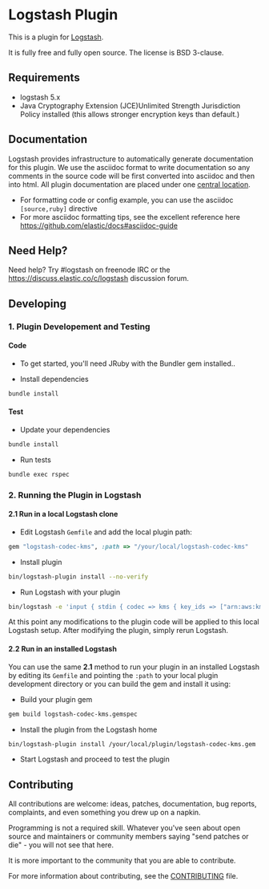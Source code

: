 # Logstash Plugin

This is a plugin for [Logstash](https://github.com/elastic/logstash).

It is fully free and fully open source. The license is BSD 3-clause.

## Requirements
* logstash 5.x
* Java Cryptography Extension (JCE)Unlimited Strength Jurisdiction Policy installed (this allows stronger encryption keys than default.)

## Documentation

Logstash provides infrastructure to automatically generate documentation for this plugin. We use the asciidoc format to write documentation so any comments in the source code will be first converted into asciidoc and then into html. All plugin documentation are placed under one [central location](http://www.elastic.co/guide/en/logstash/current/).

- For formatting code or config example, you can use the asciidoc `[source,ruby]` directive
- For more asciidoc formatting tips, see the excellent reference here https://github.com/elastic/docs#asciidoc-guide

## Need Help?

Need help? Try #logstash on freenode IRC or the https://discuss.elastic.co/c/logstash discussion forum.

## Developing

### 1. Plugin Developement and Testing

#### Code
- To get started, you'll need JRuby with the Bundler gem installed..

- Install dependencies
```sh
bundle install
```

#### Test

- Update your dependencies

```sh
bundle install
```

- Run tests

```sh
bundle exec rspec
```

### 2. Running the Plugin in Logstash

#### 2.1 Run in a local Logstash clone

- Edit Logstash `Gemfile` and add the local plugin path:
```ruby
gem "logstash-codec-kms", :path => "/your/local/logstash-codec-kms"
```
- Install plugin
```sh
bin/logstash-plugin install --no-verify
```
- Run Logstash with your plugin
```sh
bin/logstash -e 'input { stdin { codec => kms { key_ids => ["arn:aws:kms:account:region:key/yourkmskey"], codec => "json"}}'
```
At this point any modifications to the plugin code will be applied to this local Logstash setup. After modifying the plugin, simply rerun Logstash.

#### 2.2 Run in an installed Logstash

You can use the same **2.1** method to run your plugin in an installed Logstash by editing its `Gemfile` and pointing the `:path` to your local plugin development directory or you can build the gem and install it using:

- Build your plugin gem
```sh
gem build logstash-codec-kms.gemspec
```
- Install the plugin from the Logstash home
```sh
bin/logstash-plugin install /your/local/plugin/logstash-codec-kms.gem
```
- Start Logstash and proceed to test the plugin

## Contributing

All contributions are welcome: ideas, patches, documentation, bug reports, complaints, and even something you drew up on a napkin.

Programming is not a required skill. Whatever you've seen about open source and maintainers or community members  saying "send patches or die" - you will not see that here.

It is more important to the community that you are able to contribute.

For more information about contributing, see the [CONTRIBUTING](https://github.com/elastic/logstash/blob/master/CONTRIBUTING.md) file.
